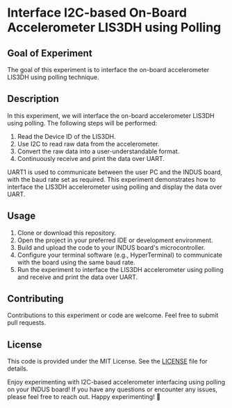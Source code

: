 # Interface I2C-based On-Board Accelerometer LIS3DH using Polling

## Goal of Experiment

The goal of this experiment is to interface the on-board accelerometer LIS3DH using polling technique.

## Description

In this experiment, we will interface the on-board accelerometer LIS3DH using polling. The following steps will be performed:

1. Read the Device ID of the LIS3DH.
2. Use I2C to read raw data from the accelerometer.
3. Convert the raw data into a user-understandable format.
4. Continuously receive and print the data over UART.

UART1 is used to communicate between the user PC and the INDUS board, with the baud rate set as required. This experiment demonstrates how to interface the LIS3DH accelerometer using polling and display the data over UART.

## Usage

1. Clone or download this repository.
2. Open the project in your preferred IDE or development environment.
3. Build and upload the code to your INDUS board's microcontroller.
4. Configure your terminal software (e.g., HyperTerminal) to communicate with the board using the same baud rate.
5. Run the experiment to interface the LIS3DH accelerometer using polling and receive and print the data over UART.

## Contributing

Contributions to this experiment or code are welcome. Feel free to submit pull requests.

## License

This code is provided under the MIT License. See the [LICENSE](LICENSE) file for details.


Enjoy experimenting with I2C-based accelerometer interfacing using polling on your INDUS board! If you have any questions or encounter any issues, please feel free to reach out. Happy experimenting! 🚀
